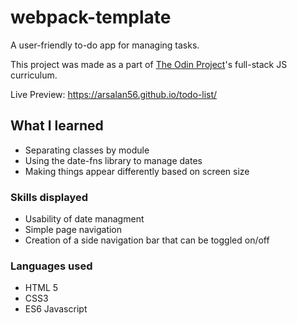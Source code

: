 # webpack-template

A user-friendly to-do app for managing tasks.

This project was made as a part of [The Odin Project](https://www.theodinproject.com/)'s full-stack JS curriculum.

Live Preview: https://arsalan56.github.io/todo-list/

## What I learned

-   Separating classes by module
-   Using the date-fns library to manage dates
-   Making things appear differently based on screen size

### Skills displayed

-   Usability of date managment
-   Simple page navigation
-   Creation of a side navigation bar that can be toggled on/off

### Languages used

-   HTML 5
-   CSS3
-   ES6 Javascript

